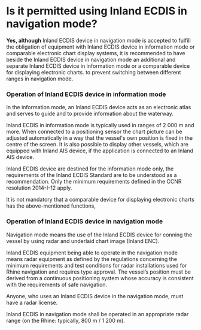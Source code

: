 # Is it permitted using Inland ECDIS in navigation mode?

**Yes, although** Inland ECDIS device in navigation mode is accepted to fulfill the obligation of equipment with Inland ECDIS device in information mode or comparable electronic chart display systems, it is recommended to have beside the Inland ECDIS device in navigation mode an additional and separate Inland ECDIS device in information mode or a comparable device for displaying electronic charts. to prevent switching between different ranges in navigation mode.

### Operation of Inland ECDIS device in information mode

In the information mode, an Inland ECDIS device acts as an electronic atlas and serves to guide and to provide information about the waterway.

Inland ECDIS in information mode is typically used in ranges of 2 000 m and more. When connected to a positioning sensor the chart picture can be adjusted automatically in a way that the vessel's own position is fixed in the centre of the screen. It is also possible to display other vessels, which are equipped with Inland AIS device, if the application is connected to an Inland AIS device.

Inland ECDIS device are destined for the information mode only, the requirements of the Inland ECDIS Standard are to be understood as a recommendation. Only the minimum requirements defined in the CCNR resolution 2014-I-12 apply.

It is not mandatory that a comparable device for displaying electronic charts has the above-mentioned functions,

### Operation of Inland ECDIS device in navigation mode

Navigation mode means the use of the Inland ECDIS device for conning the vessel by using radar and underlaid chart image \(Inland ENC\).

Inland ECDIS equipment being able to operate in the navigation mode means radar equipment as defined by the regulations concerning the minimum requirements and test conditions for radar installations used for Rhine navigation and requires type approval. The vessel’s position must be derived from a continuous positioning system whose accuracy is consistent with the requirements of safe navigation.

Anyone, who uses an Inland ECDIS device in the navigation mode, must have a radar license.

Inland ECDIS in navigation mode shall be operated in an appropriate radar range \(on the Rhine: typically, 800 m / 1 200 m\).

